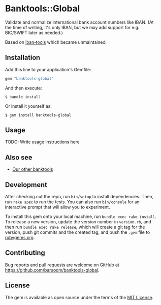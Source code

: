 # Banktools::Global

Validate and normalize international bank account numbers like IBAN. (At the time of writing, it's only IBAN, but we may add support for e.g. BIC/SWIFT later as needed.)

Based on [iban-tools](https://github.com/iulianu/iban-tools) which became unmaintained.

## Installation

Add this line to your application's Gemfile:

```ruby
gem "banktools-global"
```

And then execute:

    $ bundle install

Or install it yourself as:

    $ gem install banktools-global

## Usage

TODO: Write usage instructions here

## Also see

* [Our other banktools](https://github.com/barsoom?q=banktools)

## Development

After checking out the repo, run `bin/setup` to install dependencies. Then, run `rake spec` to run the tests. You can also run `bin/console` for an interactive prompt that will allow you to experiment.

To install this gem onto your local machine, run `bundle exec rake install`. To release a new version, update the version number in `version.rb`, and then run `bundle exec rake release`, which will create a git tag for the version, push git commits and the created tag, and push the `.gem` file to [rubygems.org](https://rubygems.org).

## Contributing

Bug reports and pull requests are welcome on GitHub at https://github.com/barsoom/banktools-global.

## License

The gem is available as open source under the terms of the [MIT License](https://opensource.org/licenses/MIT).
